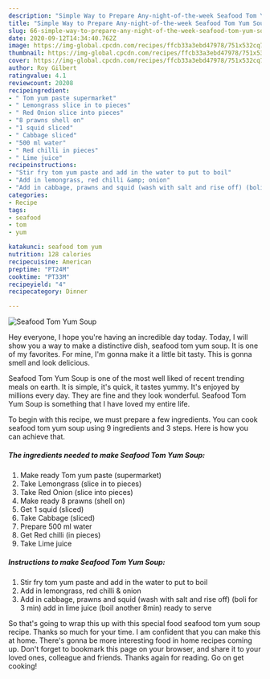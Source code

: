 ```yaml
---
description: "Simple Way to Prepare Any-night-of-the-week Seafood Tom Yum Soup"
title: "Simple Way to Prepare Any-night-of-the-week Seafood Tom Yum Soup"
slug: 66-simple-way-to-prepare-any-night-of-the-week-seafood-tom-yum-soup
date: 2020-09-12T14:34:40.762Z
image: https://img-global.cpcdn.com/recipes/ffcb33a3ebd47978/751x532cq70/seafood-tom-yum-soup-recipe-main-photo.jpg
thumbnail: https://img-global.cpcdn.com/recipes/ffcb33a3ebd47978/751x532cq70/seafood-tom-yum-soup-recipe-main-photo.jpg
cover: https://img-global.cpcdn.com/recipes/ffcb33a3ebd47978/751x532cq70/seafood-tom-yum-soup-recipe-main-photo.jpg
author: Roy Gilbert
ratingvalue: 4.1
reviewcount: 20208
recipeingredient:
- " Tom yum paste supermarket"
- " Lemongrass slice in to pieces"
- " Red Onion slice into pieces"
- "8 prawns shell on"
- "1 squid sliced"
- " Cabbage sliced"
- "500 ml water"
- " Red chilli in pieces"
- " Lime juice"
recipeinstructions:
- "Stir fry tom yum paste and add in the water to put to boil"
- "Add in lemongrass, red chilli &amp; onion"
- "Add in cabbage, prawns and squid (wash with salt and rise off) (boli for 3 min) add in lime juice (boil another 8min) ready to serve"
categories:
- Recipe
tags:
- seafood
- tom
- yum

katakunci: seafood tom yum 
nutrition: 128 calories
recipecuisine: American
preptime: "PT24M"
cooktime: "PT33M"
recipeyield: "4"
recipecategory: Dinner

---
```



![Seafood Tom Yum Soup](https://img-global.cpcdn.com/recipes/ffcb33a3ebd47978/751x532cq70/seafood-tom-yum-soup-recipe-main-photo.jpg)

Hey everyone, I hope you're having an incredible day today. Today, I will show you a way to make a distinctive dish, seafood tom yum soup. It is one of my favorites. For mine, I'm gonna make it a little bit tasty. This is gonna smell and look delicious.

Seafood Tom Yum Soup is one of the most well liked of recent trending meals on earth. It is simple, it's quick, it tastes yummy. It's enjoyed by millions every day. They are fine and they look wonderful. Seafood Tom Yum Soup is something that I have loved my entire life.




To begin with this recipe, we must prepare a few ingredients. You can cook seafood tom yum soup using 9 ingredients and 3 steps. Here is how you can achieve that.

<!--inarticleads1-->

##### The ingredients needed to make Seafood Tom Yum Soup:

1. Make ready  Tom yum paste (supermarket)
1. Take  Lemongrass (slice in to pieces)
1. Take  Red Onion (slice into pieces)
1. Make ready 8 prawns (shell on)
1. Get 1 squid (sliced)
1. Take  Cabbage (sliced)
1. Prepare 500 ml water
1. Get  Red chilli (in pieces)
1. Take  Lime juice




<!--inarticleads2-->

##### Instructions to make Seafood Tom Yum Soup:

1. Stir fry tom yum paste and add in the water to put to boil
1. Add in lemongrass, red chilli &amp; onion
1. Add in cabbage, prawns and squid (wash with salt and rise off) (boli for 3 min) add in lime juice (boil another 8min) ready to serve




So that's going to wrap this up with this special food seafood tom yum soup recipe. Thanks so much for your time. I am confident that you can make this at home. There's gonna be more interesting food in home recipes coming up. Don't forget to bookmark this page on your browser, and share it to your loved ones, colleague and friends. Thanks again for reading. Go on get cooking!
